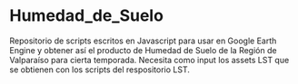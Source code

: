 # Humedad_de_Suelo
Repositorio de scripts escritos en Javascript para usar en Google Earth Engine y obtener así el producto de Humedad de Suelo de la Región de Valparaíso para cierta temporada. Necesita como input los assets LST que se obtienen con los scripts del respositorio LST.
